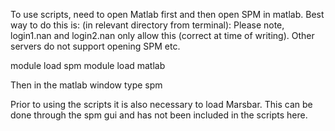 To use scripts, need to open Matlab first and then open SPM in matlab. Best way to do this is:
(in relevant directory from terminal):
Please note, login1.nan and login2.nan only allow this (correct at time of writing). Other servers do not support opening SPM etc. 

module load spm
module load matlab 

Then in the matlab window type spm

Prior to using the scripts it is also necessary to load Marsbar. This can be done through the spm gui and has not been included in the scripts here. 
